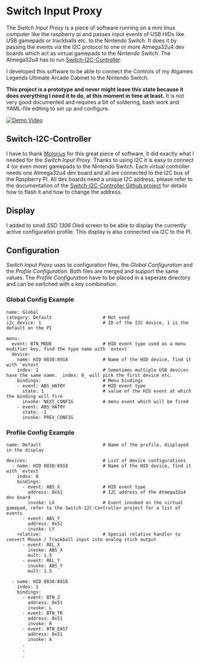 # Switch Input Proxy

The _Switch Input Proxy_ is a piece of software running on a mini linux computer like the raspberry pi and passes input events of USB HIDs like USB gamepads or trackballs etc. to the Nintendo Switch. It does it by passing the events via the I2C protocol to one or more Atmega32u4 dev boards which act as virtual gamepads to the Nintendo Switch. The Atmega32u4 has to run [Switch-I2C-Controller](https://github.com/Molorius/Switch-I2C-Controller).

I developed this software to be able to connect the Controls of my Atgames Legends Ultimate Arcade Cabinet to the Nintendo Switch.

**This project is a prototype and never might leave this state because it does everything I need it to do, at this moment in time at least.**
It is not very good documented and requires a bit of soldering, bash work and YAML-file editing to set up and configure. 

[![Demo Video](https://img.youtube.com/vi/ikM0AD4KePc/0.jpg)](https://www.youtube.com/watch?v=ikM0AD4KePc)

## Switch-I2C-Controller

I have to thank [Molorius](https://github.com/Molorius) for this great piece of software, it did exactly what I needed for the _Switch Input Proxy_. Thanks to using I2C it is easy to connect 4 (or even more) gamepads to the Nintendo Switch. Each virtual controller needs one Atmega32u4 dev board and all are connected to the I2C bus of the Raspberry PI. All dev boards need a unique I2C address, please refer to the documentation of the [Switch-I2C-Controller Github project](https://github.com/Molorius/Switch-I2C-Controller) for details how to flash it and how to change the address.

## Display

I added to small _SSD 1306_ Oled screen to be able to display the currently active configuration profile. This display is also connected via I2C to the PI.

## Configuration

_Switch Input Proxy_ uses to configuration files, the _Global Configuration_ and the _Profile Configuration_. Both files are merged and support the same values. The _Profile Configuration_ have to be placed in a seperate directory and can be switched with a key combination.

### Global Config Example

    name: Global                        
    category: Default                   # Not used
    i2c_device: 1                       # ID of the I2C device, 1 is the default on the PI

    menu:
      event: BTN_MODE                   # HID event type used as a menu modifier key, find the type name with `evtest`
      device: 
        name: HID 0838:8918             # Name of the HID device, find it with `evtest`
        index: 1                        # Sometimes multiple USB devices have the same name. _index: 0_ will pick the first device etc.
        bindings:                       # Menu bindings
        - event: ABS_HAT0Y              # HID event type
          state: 1                      # value of the HID event at which the binding will fire
          invoke: NEXT_CONFIG           # menu event which will be fired
        - event: ABS_HAT0Y
          state: -1
          invoke: PREV_CONFIG
    
### Profile Config Example

    name: Default                       # Name of the profile, displayed in the display

    devices:                            # List of device configurations
      - name: HID 0838:8918             # Name of the HID device, find it with `evtest`
        index: 0                        
        bindings:                       
          - event: ABS_X                # HID event type
            address: 0x51               # I2C address of the Atmega32u4 dev board
            invoke: LX                  # Event invoked on the virtual gamepad, refer to the Switch-I2C-Controller project for a list of events
          - event: ABS_Y
            address: 0x51
            invoke: LY
        relative:                       # Special relative handler to convert Mouse / Trackball input into analog stick output
          - event: REL_X
            invoke: ABS_X
            mult: 1.5
          - event: REL_Y
            invoke: ABS_Y
            mult: 1.5
      
      - name: HID 0838:8918
        index: 1
        bindings:
          - event: BTN_Z
            address: 0x51
            invoke: L
          - event: BTN_TR
            address: 0x51
            invoke: R
          - event: BTN_EAST
            address: 0x51
            invoke: A
          .
          .
          .
      
